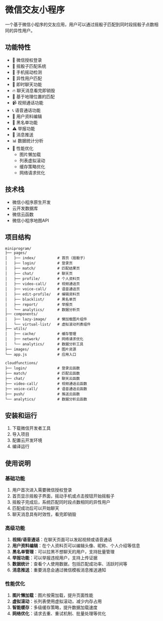 # 微信交友小程序

一个基于微信小程序的交友应用，用户可以通过摇骰子匹配到同时段摇骰子点数相同的异性用户。

## 功能特性

- 🔐 微信授权登录
- 🎲 摇骰子匹配系统
- 📱 手机摇动检测
- 👥 异性用户匹配
- 💬 即时聊天功能
- 🔥 聊天消息看完即销毁
- 📍 基于地理位置的匹配
- 📹 视频通话功能
- 📞 语音通话功能
- 👤 用户资料编辑
- 🚫 黑名单功能
- ⚠️ 举报功能
- 📢 消息推送
- 📊 数据统计分析
- 🚀 性能优化
  - 图片懒加载
  - 列表虚拟滚动
  - 缓存策略优化
  - 网络请求优化

## 技术栈

- 微信小程序原生开发
- 云开发数据库
- 微信云函数
- 微信小程序地图API

## 项目结构

```
miniprogram/
├── pages/
│   ├── index/          # 首页（摇骰子）
│   ├── login/          # 登录页
│   ├── match/          # 匹配结果页
│   ├── chat/           # 聊天页
│   ├── profile/        # 个人资料页
│   ├── video-call/     # 视频通话页
│   ├── voice-call/     # 语音通话页
│   ├── edit-profile/   # 编辑资料页
│   ├── blacklist/      # 黑名单页
│   ├── report/         # 举报页
│   └── analytics/      # 数据分析页
├── components/
│   ├── lazy-image/     # 懒加载图片组件
│   └── virtual-list/   # 虚拟滚动列表组件
├── utils/
│   ├── cache/          # 缓存管理
│   ├── network/        # 网络请求优化
│   └── analytics/      # 数据分析工具
├── images/             # 图片资源
└── app.js              # 应用入口

cloudfunctions/
├── login/              # 登录云函数
├── match/              # 匹配云函数
├── chat/               # 聊天云函数
├── video-call/         # 视频通话云函数
├── voice-call/         # 语音通话云函数
├── push/               # 推送云函数
└── analytics/          # 数据分析云函数
```

## 安装和运行

1. 下载微信开发者工具
2. 导入项目
3. 配置云开发环境
4. 编译运行

## 使用说明

### 基础功能
1. 用户首次进入需要微信授权登录
2. 首页显示摇骰子界面，摇动手机或点击按钮开始摇骰子
3. 摇骰子完成后，系统匹配同时段点数相同的异性用户
4. 匹配成功后可以开始聊天
5. 聊天消息具有时效性，看完即销毁

### 高级功能
1. **视频/语音通话**：在聊天页面可以发起视频或语音通话
2. **用户资料编辑**：在个人资料页可以编辑头像、昵称、个人介绍等信息
3. **黑名单管理**：可以拉黑不想聊天的用户，支持批量管理
4. **举报功能**：可以举报违规用户，支持上传证据
5. **数据统计**：查看个人使用数据，包括匹配成功率、活跃时间等
6. **消息推送**：重要消息会通过微信模板消息推送通知

### 性能优化
1. **图片懒加载**：图片按需加载，提升页面性能
2. **虚拟滚动**：长列表使用虚拟滚动，减少内存占用
3. **智能缓存**：多级缓存策略，提升数据加载速度
4. **网络优化**：请求去重、重试机制、批量处理等优化
